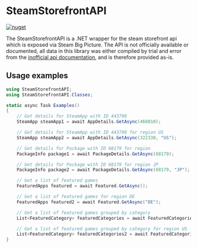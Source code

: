 # SteamStorefrontAPI
[![nuget](https://img.shields.io/nuget/v/SteamStorefrontAPI.svg)](https://www.nuget.org/packages/SteamStorefrontAPI)

The SteamStorefrontAPI is a .NET wrapper for the steam storefront api which is exposed via Steam Big Picture. The API is not officially available or documented, all data in this library was either compiled by trial and error from the [inofficial api documentation](https://wiki.teamfortress.com/wiki/User:RJackson/StorefrontAPI), and is therefore provided as-is.

## Usage examples

```cs
using SteamStorefrontAPI;
using SteamStorefrontAPI.Classes;

static async Task Examples()
{
    // Get details for SteamApp with ID 443790
    SteamApp steamApp1 = await AppDetails.GetAsync(460810);

    // Get details for SteamApp with ID 443790 for region US
    SteamApp steamApp2 = await AppDetails.GetAsync(322330, "US");

    // Get details for Package with ID 68179 for region
    PackageInfo package1 = await PackageDetails.GetAsync(68179);

    // Get details for Package with ID 68179 for region JP
    PackageInfo package2 = await PackageDetails.GetAsync(68179, "JP");

    // Get a list of featured games
    FeaturedApps featured = await Featured.GetAsync();

    // Get a list of featured games for region DE
    FeaturedApps featured2 = await Featured.GetAsync("DE");

    // Get a list of featured games grouped by category
    List<FeaturedCategory> featuredCategories = await FeaturedCategories.GetAsync();

    // Get a list of featured games grouped by category for region US
    List<FeaturedCategory> featuredCategories2 = await FeaturedCategories.GetAsync("DE");
}
```
